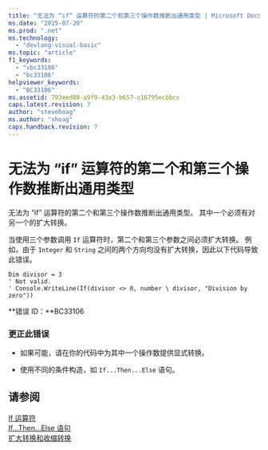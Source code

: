 ```yaml
---
title: "无法为 “if” 运算符的第二个和第三个操作数推断出通用类型 | Microsoft Docs"
ms.date: "2015-07-20"
ms.prod: ".net"
ms.technology: 
  - "devlang-visual-basic"
ms.topic: "article"
f1_keywords: 
  - "vbc33106"
  - "bc33106"
helpviewer_keywords: 
  - "BC33106"
ms.assetid: 793eed88-a9f9-43e3-b657-c16795ecbbcc
caps.latest.revision: 7
author: "stevehoag"
ms.author: "shoag"
caps.handback.revision: 7
---
```

# 无法为 “if” 运算符的第二个和第三个操作数推断出通用类型
无法为 “if” 运算符的第二个和第三个操作数推断出通用类型。 其中一个必须有对另一个的扩大转换。  
  
 当使用三个参数调用 `If` 运算符时，第二个和第三个参数之间必须扩大转换。 例如，由于 `Integer` 和 `String` 之间的两个方向均没有扩大转换，因此以下代码导致此错误。  
  
```vb#  
Dim divisor = 3  
' Not valid.  
' Console.WriteLine(If(divisor <> 0, number \ divisor, "Division by zero"))  
```  
  
 **错误 ID：**BC33106  
  
### 更正此错误  
  
-   如果可能，请在你的代码中为其中一个操作数提供显式转换。  
  
-   使用不同的条件构造，如 `If...Then...Else` 语句。  
  
## 请参阅  
 [If 运算符](../../visual-basic/language-reference/operators/if-operator.md)   
 [If...Then...Else 语句](../../visual-basic/language-reference/statements/if-then-else-statement.md)   
 [扩大转换和收缩转换](../../visual-basic/programming-guide/language-features/data-types/widening-and-narrowing-conversions.md)